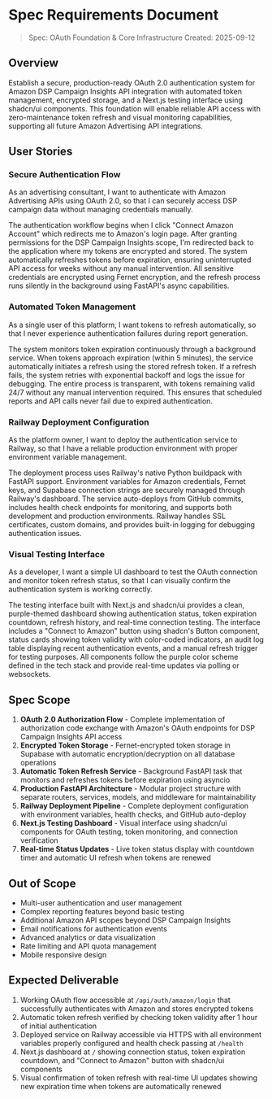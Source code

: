# Spec Requirements Document

> Spec: OAuth Foundation & Core Infrastructure
> Created: 2025-09-12

## Overview

Establish a secure, production-ready OAuth 2.0 authentication system for Amazon DSP Campaign Insights API integration with automated token management, encrypted storage, and a Next.js testing interface using shadcn/ui components. This foundation will enable reliable API access with zero-maintenance token refresh and visual monitoring capabilities, supporting all future Amazon Advertising API integrations.

## User Stories

### Secure Authentication Flow

As an advertising consultant, I want to authenticate with Amazon Advertising APIs using OAuth 2.0, so that I can securely access DSP campaign data without managing credentials manually.

The authentication workflow begins when I click "Connect Amazon Account" which redirects me to Amazon's login page. After granting permissions for the DSP Campaign Insights scope, I'm redirected back to the application where my tokens are encrypted and stored. The system automatically refreshes tokens before expiration, ensuring uninterrupted API access for weeks without any manual intervention. All sensitive credentials are encrypted using Fernet encryption, and the refresh process runs silently in the background using FastAPI's async capabilities.

### Automated Token Management

As a single user of this platform, I want tokens to refresh automatically, so that I never experience authentication failures during report generation.

The system monitors token expiration continuously through a background service. When tokens approach expiration (within 5 minutes), the service automatically initiates a refresh using the stored refresh token. If a refresh fails, the system retries with exponential backoff and logs the issue for debugging. The entire process is transparent, with tokens remaining valid 24/7 without any manual intervention required. This ensures that scheduled reports and API calls never fail due to expired authentication.

### Railway Deployment Configuration

As the platform owner, I want to deploy the authentication service to Railway, so that I have a reliable production environment with proper environment variable management.

The deployment process uses Railway's native Python buildpack with FastAPI support. Environment variables for Amazon credentials, Fernet keys, and Supabase connection strings are securely managed through Railway's dashboard. The service auto-deploys from GitHub commits, includes health check endpoints for monitoring, and supports both development and production environments. Railway handles SSL certificates, custom domains, and provides built-in logging for debugging authentication issues.

### Visual Testing Interface

As a developer, I want a simple UI dashboard to test the OAuth connection and monitor token refresh status, so that I can visually confirm the authentication system is working correctly.

The testing interface built with Next.js and shadcn/ui provides a clean, purple-themed dashboard showing authentication status, token expiration countdown, refresh history, and real-time connection testing. The interface includes a "Connect to Amazon" button using shadcn's Button component, status cards showing token validity with color-coded indicators, an audit log table displaying recent authentication events, and a manual refresh trigger for testing purposes. All components follow the purple color scheme defined in the tech stack and provide real-time updates via polling or websockets.

## Spec Scope

1. **OAuth 2.0 Authorization Flow** - Complete implementation of authorization code exchange with Amazon's OAuth endpoints for DSP Campaign Insights API access
2. **Encrypted Token Storage** - Fernet-encrypted token storage in Supabase with automatic encryption/decryption on all database operations
3. **Automatic Token Refresh Service** - Background FastAPI task that monitors and refreshes tokens before expiration using asyncio
4. **Production FastAPI Architecture** - Modular project structure with separate routers, services, models, and middleware for maintainability
5. **Railway Deployment Pipeline** - Complete deployment configuration with environment variables, health checks, and GitHub auto-deploy
6. **Next.js Testing Dashboard** - Visual interface using shadcn/ui components for OAuth testing, token monitoring, and connection verification
7. **Real-time Status Updates** - Live token status display with countdown timer and automatic UI refresh when tokens are renewed

## Out of Scope

- Multi-user authentication and user management
- Complex reporting features beyond basic testing
- Additional Amazon API scopes beyond DSP Campaign Insights
- Email notifications for authentication events
- Advanced analytics or data visualization
- Rate limiting and API quota management
- Mobile responsive design

## Expected Deliverable

1. Working OAuth flow accessible at `/api/auth/amazon/login` that successfully authenticates with Amazon and stores encrypted tokens
2. Automatic token refresh verified by checking token validity after 1 hour of initial authentication
3. Deployed service on Railway accessible via HTTPS with all environment variables properly configured and health check passing at `/health`
4. Next.js dashboard at `/` showing connection status, token expiration countdown, and "Connect to Amazon" button with shadcn/ui components
5. Visual confirmation of token refresh with real-time UI updates showing new expiration time when tokens are automatically renewed